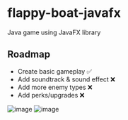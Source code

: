 # flappy-boat-javafx
Java game using JavaFX library

## Roadmap
- Create basic gameplay ✅
- Add soundtrack & sound effect ❌
- Add more enemy types ❌
- Add perks/upgrades ❌

![image](https://user-images.githubusercontent.com/84399613/207903552-784e1436-97a5-4962-94d1-2314d740f110.png)
![image](https://user-images.githubusercontent.com/84399613/207904128-d8887f70-2ee7-465f-bcf2-052af6858583.png)

